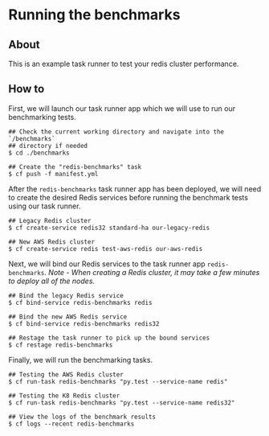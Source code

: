 Running the benchmarks
======================

## About

This is an example task runner to test your redis cluster performance.

## How to

First, we will launch our task runner app which we will use to run our benchmarking tests.

```
## Check the current working directory and navigate into the `/benchmarks`
## directory if needed
$ cd ./benchmarks

## Create the "redis-benchmarks" task
$ cf push -f manifest.yml
```

After the `redis-benchmarks` task runner app has been deployed, we will need to
create the desired Redis services before running the benchmark tests using our task runner.

```
## Legacy Redis cluster
$ cf create-service redis32 standard-ha our-legacy-redis

## New AWS Redis cluster
$ cf create-service redis test-aws-redis our-aws-redis
```

Next, we will bind our Redis services to the task runner app `redis-benchmarks`.
*Note - When creating a Redis cluster, it may take a few minutes to deploy all of the nodes.*

```
## Bind the legacy Redis service
$ cf bind-service redis-benchmarks redis

## Bind the new AWS Redis service
$ cf bind-service redis-benchmarks redis32

## Restage the task runner to pick up the bound services
$ cf restage redis-benchmarks
```

Finally, we will run the benchmarking tasks.

```
## Testing the AWS Redis cluster
$ cf run-task redis-benchmarks "py.test --service-name redis"

## Testing the K8 Redis cluster
$ cf run-task redis-benchmarks "py.test --service-name redis32"

## View the logs of the benchmark results
$ cf logs --recent redis-benchmarks
```
